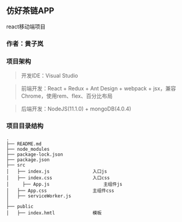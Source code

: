 ## 仿好茶链APP

react移动端项目

### 作者：黄子岚

### 项目架构

>开发IDE：Visual Studio

>前端开发：React + Redux + Ant Design + webpack + jsx，兼容Chrome，使用rem、flex、百分比布局

>后端开发：NodeJS(11.1.0) + mongoDB(4.0.4)

### 项目目录结构
```
.
├── README.md
├── node_modules
├── package-lock.json
├── package.json
├── src
│   ├── index.js                入口js
│ 	├── index.css               入口css
│	  ├── App.js                	主组件js
│ 	├── App.css                	主组件css
│   ├── serviceWorker.js
│ 
├── public
│ 	├── index.hmtl              模板
```

